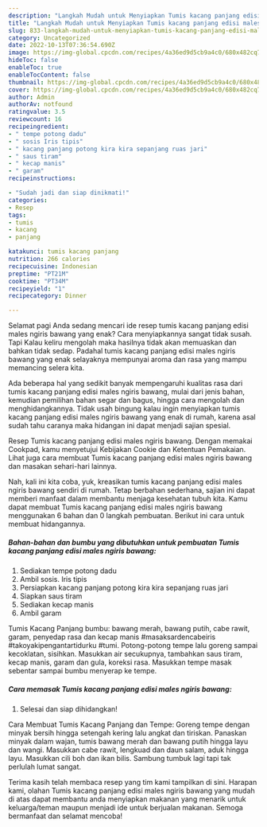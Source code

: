 ```yaml
---
description: "Langkah Mudah untuk Menyiapkan Tumis kacang panjang edisi males ngiris bawang yang Lezat"
title: "Langkah Mudah untuk Menyiapkan Tumis kacang panjang edisi males ngiris bawang yang Lezat"
slug: 833-langkah-mudah-untuk-menyiapkan-tumis-kacang-panjang-edisi-males-ngiris-bawang-yang-lezat
category: Uncategorized
date: 2022-10-13T07:36:54.690Z
image: https://img-global.cpcdn.com/recipes/4a36ed9d5cb9a4c0/680x482cq70/tumis-kacang-panjang-edisi-males-ngiris-bawang-foto-resep-utama.jpg
hideToc: false
enableToc: true
enableTocContent: false
thumbnail: https://img-global.cpcdn.com/recipes/4a36ed9d5cb9a4c0/680x482cq70/tumis-kacang-panjang-edisi-males-ngiris-bawang-foto-resep-utama.jpg
cover: https://img-global.cpcdn.com/recipes/4a36ed9d5cb9a4c0/680x482cq70/tumis-kacang-panjang-edisi-males-ngiris-bawang-foto-resep-utama.jpg
author: Admin
authorAv: notfound
ratingvalue: 3.5
reviewcount: 16
recipeingredient:
- " tempe potong dadu"
- " sosis Iris tipis"
- " kacang panjang potong kira kira sepanjang ruas jari"
- " saus tiram"
- " kecap manis"
- " garam"
recipeinstructions:

- "Sudah jadi dan siap dinikmati!"
categories:
- Resep
tags:
- tumis
- kacang
- panjang

katakunci: tumis kacang panjang 
nutrition: 266 calories
recipecuisine: Indonesian
preptime: "PT21M"
cooktime: "PT34M"
recipeyield: "1"
recipecategory: Dinner

---
```



Selamat pagi Anda sedang mencari ide resep tumis kacang panjang edisi males ngiris bawang yang enak? Cara menyiapkannya sangat tidak susah. Tapi Kalau keliru mengolah maka hasilnya tidak akan memuaskan dan bahkan tidak sedap. Padahal tumis kacang panjang edisi males ngiris bawang yang enak selayaknya mempunyai aroma dan rasa yang mampu memancing selera kita.


Ada beberapa hal yang sedikit banyak mempengaruhi kualitas rasa dari tumis kacang panjang edisi males ngiris bawang, mulai dari jenis bahan, kemudian pemilihan bahan segar dan bagus, hingga cara mengolah dan menghidangkannya. Tidak usah bingung kalau ingin menyiapkan tumis kacang panjang edisi males ngiris bawang yang enak di rumah, karena asal sudah tahu caranya maka hidangan ini dapat menjadi sajian spesial.

Resep Tumis kacang panjang edisi males ngiris bawang. Dengan memakai Cookpad, kamu menyetujui Kebijakan Cookie dan Ketentuan Pemakaian. Lihat juga cara membuat Tumis kacang panjang edisi males ngiris bawang dan masakan sehari-hari lainnya.


Nah, kali ini kita coba, yuk, kreasikan tumis kacang panjang edisi males ngiris bawang sendiri di rumah. Tetap berbahan sederhana, sajian ini dapat memberi manfaat dalam membantu menjaga kesehatan tubuh kita. Kamu dapat membuat Tumis kacang panjang edisi males ngiris bawang menggunakan 6 bahan dan 0 langkah pembuatan. Berikut ini cara untuk membuat hidangannya.

<!--inarticleads1-->

##### Bahan-bahan dan bumbu yang dibutuhkan untuk pembuatan Tumis kacang panjang edisi males ngiris bawang:

1. Sediakan  tempe potong dadu
1. Ambil  sosis. Iris tipis
1. Persiapkan  kacang panjang potong kira kira sepanjang ruas jari
1. Siapkan  saus tiram
1. Sediakan  kecap manis
1. Ambil  garam


Tumis Kacang Panjang bumbu: bawang merah, bawang putih, cabe rawit, garam, penyedap rasa dan kecap manis #masaksardencabeiris #takoyakipengantartidurku #tumi. Potong-potong tempe lalu goreng sampai kecoklatan, sisihkan. Masukkan air secukupnya, tambahkan saus tiram, kecap manis, garam dan gula, koreksi rasa. Masukkan tempe masak sebentar sampai bumbu menyerap ke tempe. 

<!--inarticleads2-->

##### Cara memasak Tumis kacang panjang edisi males ngiris bawang:


1. Selesai dan siap dihidangkan!

Cara Membuat Tumis Kacang Panjang dan Tempe: Goreng tempe dengan minyak bersih hingga setengah kering lalu angkat dan tiriskan. Panaskan minyak dalam wajan, tumis bawang merah dan bawang putih hingga layu dan wangi. Masukkan cabe rawit, lengkuad dan daun salam, aduk hingga layu. Masukkan cili boh dan ikan bilis. Sambung tumbuk lagi tapi tak perlulah lumat sangat. 

Terima kasih telah membaca resep yang tim kami tampilkan di sini. Harapan kami, olahan Tumis kacang panjang edisi males ngiris bawang yang mudah di atas dapat membantu anda menyiapkan makanan yang menarik untuk keluarga/teman maupun menjadi ide untuk berjualan makanan. Semoga bermanfaat dan selamat mencoba!
